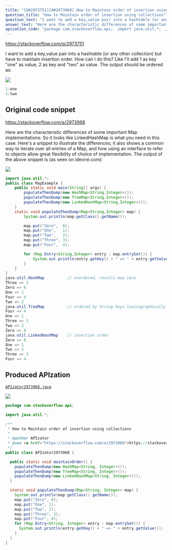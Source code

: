 ```yaml
---
title: "[Q#2973751][A#2973968] How to Maintain order of insertion using collections"
question_title: "How to Maintain order of insertion using collections"
question_text: "I want to add a key,value pair into a hashtable (or any other collection) but have to maintain insertion order. How can I do this? Like I'll add 1 as key \"one\" as value, 2 as key and \"two\" as value. The output should be ordered as:"
answer_text: "Here are the characteristic differences of some important Map implementations: So it looks like LinkedHashMap is what you need in this case. Here's a snippet to illustrate the differences; it also shows a common way to iterate over all entries of a Map, and how using an interface to refer to objects allow great flexibility of choice of implementation. The output of the above snippet is (as seen on ideone.com):"
apization_code: "package com.stackoverflow.api;  import java.util.*;  /**  * How to Maintain order of insertion using collections  *  * @author APIzator  * @see <a href=\"https://stackoverflow.com/a/2973968\">https://stackoverflow.com/a/2973968</a>  */ public class APIzator2973968 {    public static void maintainOrder() {     populateThenDump(new HashMap<String, Integer>());     populateThenDump(new TreeMap<String, Integer>());     populateThenDump(new LinkedHashMap<String, Integer>());   }    static void populateThenDump(Map<String, Integer> map) {     System.out.println(map.getClass().getName());     map.put(\"Zero\", 0);     map.put(\"One\", 1);     map.put(\"Two\", 2);     map.put(\"Three\", 3);     map.put(\"Four\", 4);     for (Map.Entry<String, Integer> entry : map.entrySet()) {       System.out.println(entry.getKey() + \" => \" + entry.getValue());     }   } }"
---
```


https://stackoverflow.com/q/2973751

I want to add a key,value pair into a hashtable (or any other collection) but have to maintain insertion order. How can I do this?
Like I&#x27;ll add 1 as key &quot;one&quot; as value, 2 as key and &quot;two&quot; as value.
The output should be ordered as:


<div class="code-logo"><img src="/stackoverflow.png" /></div>

```java
1:one
2:two
```


## Original code snippet

https://stackoverflow.com/a/2973968

Here are the characteristic differences of some important Map implementations:
So it looks like LinkedHashMap is what you need in this case.
Here&#x27;s a snippet to illustrate the differences; it also shows a common way to iterate over all entries of a Map, and how using an interface to refer to objects allow great flexibility of choice of implementation.
The output of the above snippet is (as seen on ideone.com):

<div class="code-logo"><img src="/stackoverflow.png" /></div>

```java
import java.util.*;
public class MapExample {
    public static void main(String[] args) {
        populateThenDump(new HashMap<String,Integer>());
        populateThenDump(new TreeMap<String,Integer>());
        populateThenDump(new LinkedHashMap<String,Integer>());
    }
    static void populateThenDump(Map<String,Integer> map) {
        System.out.println(map.getClass().getName());

        map.put("Zero",  0);
        map.put("One",   1);
        map.put("Two",   2);
        map.put("Three", 3);
        map.put("Four",  4);

        for (Map.Entry<String,Integer> entry : map.entrySet()) {
            System.out.println(entry.getKey() + " => " + entry.getValue());
        }
    }
}
java.util.HashMap          // unordered, results may vary
Three => 3
Zero => 0
One => 1
Four => 4
Two => 2
java.util.TreeMap          // ordered by String keys lexicographically
Four => 4
One => 1
Three => 3
Two => 2
Zero => 0
java.util.LinkedHashMap    // insertion order
Zero => 0
One => 1
Two => 2
Three => 3
Four => 4
```

## Produced APIzation

[`APIzator2973968.java`](https://github.com/pasqualesalza/apization-temp/raw/main/data/search/APIzator2973968.java)

<div class="code-logo"><img src="/apizator.png" /></div>

```java
package com.stackoverflow.api;

import java.util.*;

/**
 * How to Maintain order of insertion using collections
 *
 * @author APIzator
 * @see <a href="https://stackoverflow.com/a/2973968">https://stackoverflow.com/a/2973968</a>
 */
public class APIzator2973968 {

  public static void maintainOrder() {
    populateThenDump(new HashMap<String, Integer>());
    populateThenDump(new TreeMap<String, Integer>());
    populateThenDump(new LinkedHashMap<String, Integer>());
  }

  static void populateThenDump(Map<String, Integer> map) {
    System.out.println(map.getClass().getName());
    map.put("Zero", 0);
    map.put("One", 1);
    map.put("Two", 2);
    map.put("Three", 3);
    map.put("Four", 4);
    for (Map.Entry<String, Integer> entry : map.entrySet()) {
      System.out.println(entry.getKey() + " => " + entry.getValue());
    }
  }
}

```